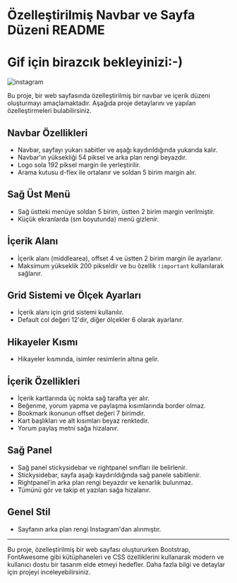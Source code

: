 # Özelleştirilmiş Navbar ve Sayfa Düzeni README

# Gif için birazcık bekleyinizi:-)
![instagram](https://github.com/akarsu35/PatikaFrontend/assets/152394526/61561ea5-c0bc-401f-bc63-c1a248f90309)

Bu proje, bir web sayfasında özelleştirilmiş bir navbar ve içerik düzeni oluşturmayı amaçlamaktadır. Aşağıda proje detaylarını ve yapılan özelleştirmeleri bulabilirsiniz.

## Navbar Özellikleri

- Navbar, sayfayı yukarı sabitler ve aşağı kaydırıldığında yukarıda kalır.
- Navbar'ın yüksekliği 54 piksel ve arka plan rengi beyazdır.
- Logo sola 192 piksel margin ile yerleştirilir.
- Arama kutusu d-flex ile ortalanır ve soldan 5 birim margin alır.

## Sağ Üst Menü

- Sağ üstteki menüye soldan 5 birim, üstten 2 birim margin verilmiştir.
- Küçük ekranlarda (sm boyutunda) menü gizlenir.

## İçerik Alanı

- İçerik alanı (middlearea), offset 4 ve üstten 2 birim margin ile ayarlanır.
- Maksimum yükseklik 200 pikseldir ve bu özellik `!important` kullanılarak sağlanır.

## Grid Sistemi ve Ölçek Ayarları

- İçerik alanı için grid sistemi kullanılır.
- Default col değeri 12'dir, diğer ölçekler 6 olarak ayarlanır.

## Hikayeler Kısmı

- Hikayeler kısmında, isimler resimlerin altına gelir.

## İçerik Özellikleri

- İçerik kartlarında üç nokta sağ tarafta yer alır.
- Beğenme, yorum yapma ve paylaşma kısımlarında border olmaz.
- Bookmark ikonunun offset değeri 7 birimdir.
- Kart başlıkları ve alt kısımları beyaz renktedir.
- Yorum paylaş metni sağa hizalanır.

## Sağ Panel

- Sağ panel stickysidebar ve rightpanel sınıfları ile belirlenir.
- Stickysidebar, sayfa aşağı kaydırıldığında sağ panele sabitlenir.
- Rightpanel'in arka plan rengi beyazdır ve kenarlık bulunmaz.
- Tümünü gör ve takip et yazıları sağa hizalanır.

## Genel Stil

- Sayfanın arka plan rengi Instagram'dan alınmıştır.

---

Bu proje, özelleştirilmiş bir web sayfası oluştururken Bootstrap, FontAwesome gibi kütüphaneleri ve CSS özelliklerini kullanarak modern ve kullanıcı dostu bir tasarım elde etmeyi hedefler. Daha fazla bilgi ve detaylar için projeyi inceleyebilirsiniz.

